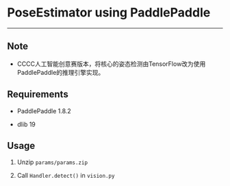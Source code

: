 # PoseEstimator using PaddlePaddle
---

## Note

- CCCC人工智能创意赛版本，将核心的姿态检测由TensorFlow改为使用PaddlePaddle的推理引擎实现。

## Requirements

- PaddlePaddle 1.8.2

- dlib 19

## Usage

1. Unzip `params/params.zip`

2. Call `Handler.detect()` in `vision.py`

